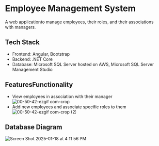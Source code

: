 # Employee Management System
A web applicationto manage employees, their roles, and their associations with managers.

## Tech Stack
- Frontend: Angular, Bootstrap
- Backend: .NET Core
- Database: Microsoft SQL Server hosted on AWS, Microsoft SQL Server Management Studio

## FeaturesFunctionality
- View employees in association with their manager
![00-50-42-ezgif com-crop](https://github.com/user-attachments/assets/1b1dfa0b-934e-428b-b5b2-05b8dd2131a7)
- Add new employees and associate specific roles to them
![00-50-42-ezgif com-crop (2)](https://github.com/user-attachments/assets/d11e4752-4f20-4e04-9dd6-3009b8e9b498)

## Database Diagram
![Screen Shot 2025-01-18 at 4 11 56 PM](https://github.com/user-attachments/assets/90b1196b-ffd4-486b-bee9-81ff0fc7b327)


